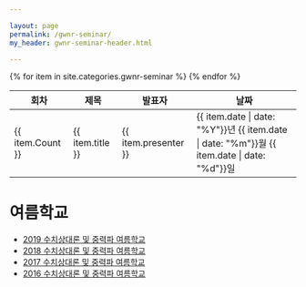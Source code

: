 ```yaml
---

layout: page
permalink: /gwnr-seminar/
my_header: gwnr-seminar-header.html

---
```


<div class="container">
<div class="table-responsive">
<table class="table table-striped table-hover">
  <thead>
    <tr>
      <th scope="col">회차</th>
      <th scope="col">제목</th>
      <th scope="col">발표자</th>
      <th scope="col">날짜</th>
    </tr>
  </thead>
  <tbody>
  {% for item in site.categories.gwnr-seminar %}
    <tr class="table-row" onclick="document.location = '{{ item.url }}';">
      <td>{{ item.Count }}</td>
      <td>{{ item.title }}</td>
      <td>{{ item.presenter }}</td>
      <td>{{ item.date | date: "%Y"}}년 {{ item.date | date: "%m"}}월 {{ item.date | date: "%d"}}일
      </td>
    </tr>
    {% endfor %}
  </tbody>
</table>
</div>
</div>

# 여름학교

- [2019 수치상대론 및 중력파 여름학교](https://www.apctp.org/plan.php/GWNRSS2019)
- [2018 수치상대론 및 중력파 여름학교](https://www.apctp.org/plan.php/GWNRSS2018)
- [2017 수치상대론 및 중력파 여름학교](https://www.apctp.org/plan.php/NRGWSS2017)
- [2016 수치상대론 및 중력파 여름학교](https://www.apctp.org/plan.php/GWNR2016)

